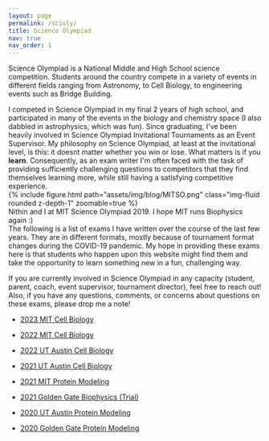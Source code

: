 ```yaml
---
layout: page
permalink: /scioly/
title: Science Olympiad
nav: true
nav_order: 1
---
```

Science Olympiad is a National Middle and High School science competition. Students around the country compete in a variety of events in different fields ranging from Astronomy, to Cell Biology, to engineering events such as Bridge Building. 



<div class = "row">
<div class="col-sm-7">
I competed in Science Olympiad in my final 2 years of high school, and participated in many of the events in the biology and chemistry space (I also dabbled in astrophysics, which was fun). Since graduating, I've been heavily involved in Science Olympiad Invitational Tournaments as an Event Supervisor. My philosophy on Science Olympiad, at least at the invitational level, is this: it doesnt matter whether you win or lose. What matters is if you <strong>learn</strong>. Consequently, as an exam writer I'm often faced with the task of providing sufficiently challenging questions to competitors that they find themselves learning more, while still having a satisfying competitive experience.
</div>

<div class="col-sm-5 mt-2 mt-md-0" max-width=500px>
    {% include figure.html path="assets/img/blog/MITSO.png" class="img-fluid rounded z-depth-1" zoomable=true %}
    <div class="caption">
        Nithin and I at MIT Science Olympiad 2019. I hope MIT runs Biophysics again :)
    </div>

</div>
</div>
The following is a list of exams I have written over the course of the last few years. They are in different formats, mostly because of tournament format changes during the COVID-19 pandemic. My hope in providing these exams here is that students who happen upon this website might find them and take the opportunity to learn something new in a fun, challenging way.

If you are currently involved in Science Olympiad in any capacity (student, parent, coach, event supervisor, tournament director), feel free to reach out! Also, if you have any questions, comments, or concerns about questions on these exams, please drop me a note!

* [2023 MIT Cell Biology](https://drive.google.com/drive/folders/1FrEz5QqHWjoLJs80mh7tCQPvirJTQaJ2)

* [2022 MIT Cell Biology](https://drive.google.com/drive/folders/1m5p8wsAnJ36MM4O60-UB7IeeJxXcLQrX)
* [2022 UT Austin Cell Biology](https://drive.google.com/drive/folders/1voYmrdp0H21fiNVYXoXlvYOf125IAQRg)

* [2021 UT Austin Cell Biology](https://drive.google.com/drive/folders/167xMSjv8TDO-LamGYHVnJWDZFPjKVXEu)
* [2021 MIT Protein Modeling](https://drive.google.com/drive/folders/1fPoX_HXDPhQK2kg9eWf7LF2p0TnBRZ4D)
* [2021 Golden Gate Biophysics (Trial)](https://drive.google.com/drive/folders/1cDMm-Mv_yC_WAxbeMWJkJ-c-KUh5o6Tp)

* [2020 UT Austin Protein Modeling](https://drive.google.com/drive/folders/1GcPW2yNuNHdfcNVKtY8OmTVVAuxvEqho?usp=share_link)
* [2020 Golden Gate Protein Modeling](https://drive.google.com/drive/folders/18EnIKICDAezJn46wcEiRVFFzQzQU8_-Y)

